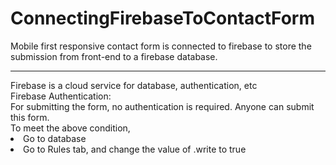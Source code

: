 # ConnectingFirebaseToContactForm
Mobile first responsive contact form is connected to firebase to store the submission from front-end to a firebase database.
<hr>
Firebase is a cloud service for database, authentication, etc
<br>
Firebase Authentication: <br/>
For submitting the form, no authentication is required. Anyone can submit this form.
<br/>
To meet the above condition, 
<li>Go to database</li>
<li> Go to Rules tab, and change the value of .write to true </li>



